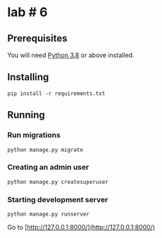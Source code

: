 # lab # 6

## Prerequisites

You will need [Python 3.8](https://www.python.org/downloads/) or above installed.

## Installing

```commandline
pip install -r requirements.txt
```

## Running

### Run migrations

```commandline
python manage.py migrate
```

### Creating an admin user

```commandline
python manage.py createsuperuser
```

### Starting development server

```commandline
python manage.py runserver
```

Go to [http://127.0.0.1:8000/](http://127.0.0.1:8000/)
